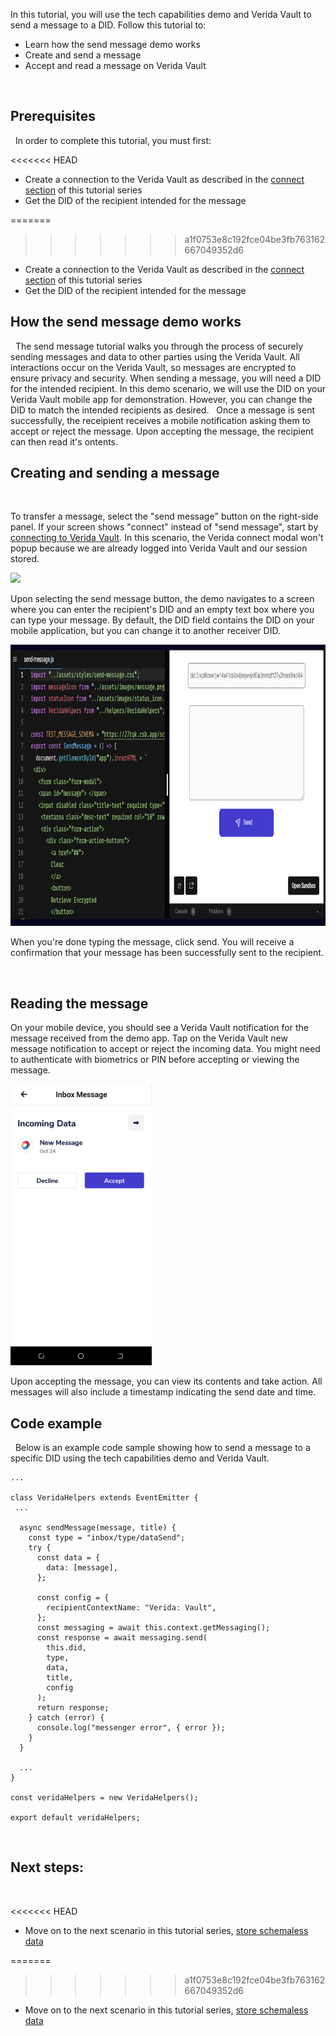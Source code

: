 In this tutorial, you will use the tech capabilities demo and Verida Vault to send a message to a DID. Follow this tutorial to:
&nbsp;

* Learn how the send message demo works
* Create and send a message
* Accept and read a message on Verida Vault

&nbsp;

## Prerequisites

&nbsp;
In order to complete this tutorial, you must first:
&nbsp;

<<<<<<< HEAD
- Create a connection to the Verida Vault as described in the [connect section](./connect.md) of this tutorial series
- Get the DID of the recipient intended for the message
  &nbsp;

=======
>>>>>>> a1f0753e8c192fce04be3fb763162667049352d6
* Create a connection to the Verida Vault as described in the [connect section](./connect) of this tutorial series
* Get the DID of the recipient intended for the message
  &nbsp;

## How the send message demo works

&nbsp;
The send message tutorial walks you through the process of securely sending messages and data to other parties using the Verida Vault. All interactions occur on the Verida Vault, so messages are encrypted to ensure privacy and security. When sending a message, you will need a DID for the intended recipient. In this demo scenario, we will use the DID on your Verida Vault mobile app for demonstration. However, you can change the DID to match the intended recipients as desired.
&nbsp;
Once a message is sent successfully, the receipient receives a mobile notification asking them to accept or reject the message. Upon accepting the message, the recipient can then read it's ontents.
&nbsp;

## Creating and sending a message

&nbsp;

To transfer a message, select the "send message" button on the right-side panel. If your screen shows "connect" instead of "send message", start by [connecting to Verida Vault](./connect). In this scenario, the Verida connect modal won't popup because we are already logged into Verida Vault and our session stored.

<img class="md-img"  src="./media/connected.PNG"  height="450" />

Upon selecting the send message button, the demo navigates to a screen where you can enter the recipient's DID and an empty text box where you can type your message. By default, the DID field contains the DID on your mobile application, but you can change it to another receiver DID.

<img class="md-img"  src="./media/create-message.png"  height="450" />

When you're done typing the message, click send. You will receive a confirmation that your message has been successfully sent to the recipient.

&nbsp;

## Reading the message

On your mobile device, you should see a Verida Vault notification for the message received from the demo app. Tap on the Verida Vault new message notification to accept or reject the incoming data. You might need to authenticate with biometrics or PIN before accepting or viewing the message.

<img class="md-img"  src="./media/accept-message.png"  height="450" />

Upon accepting the message, you can view its contents and take action. All messages will also include a timestamp indicating the send date and time.
&nbsp;

## Code example

&nbsp;
Below is an example code sample showing how to send a message to a specific DID using the tech capabilities demo and Verida Vault.
&nbsp;

```tsx
...

class VeridaHelpers extends EventEmitter {
 ...

  async sendMessage(message, title) {
    const type = "inbox/type/dataSend";
    try {
      const data = {
        data: [message],
      };

      const config = {
        recipientContextName: "Verida: Vault",
      };
      const messaging = await this.context.getMessaging();
      const response = await messaging.send(
        this.did,
        type,
        data,
        title,
        config
      );
      return response;
    } catch (error) {
      console.log("messenger error", { error });
    }
  }

  ...
}

const veridaHelpers = new VeridaHelpers();

export default veridaHelpers;
```

&nbsp;

## Next steps:

&nbsp;

<<<<<<< HEAD
- Move on to the next scenario in this tutorial series, [store schemaless data](./store-schemaless-data)

=======
>>>>>>> a1f0753e8c192fce04be3fb763162667049352d6
* Move on to the next scenario in this tutorial series, [store schemaless data](./schemaless-data)
